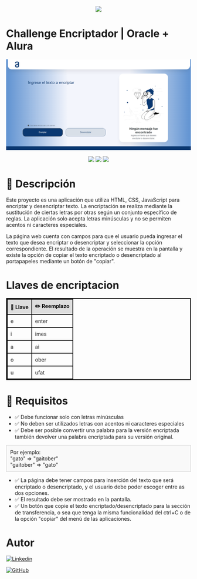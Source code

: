 

<div align="center"><img src="https://www.aluracursos.com/assets/img/challenges/oracle-one/logo_oracleAlura-es.1657102612.svg" width="300"/></div>

# Challenge Encriptador | Oracle + Alura
<p align="center" >
     <img src="./assets/img/readme.png">
</p>

<div align="center">
    <img src="https://img.shields.io/badge/HTML-EC6231?logo=html5&logoColor=FFFFFF&style=for-the-badge" />
    <img src="https://img.shields.io/badge/CSS-01A3D8?logo=css3&logoColor=FFFFFF&style=for-the-badge" />
    <img src="https://img.shields.io/badge/JavaScript-FEFF01?logo=javascript&logoColor=000000&style=for-the-badge"/>
</div>

# 📝 Descripción

Este proyecto es una aplicación que utiliza HTML, CSS, JavaScript para encriptar y desencriptar texto. La encriptación se realiza mediante la sustitución de ciertas letras por otras según un conjunto específico de reglas. La aplicación solo acepta letras minúsculas y no se permiten acentos ni caracteres especiales.

La página web cuenta con campos para que el usuario pueda ingresar el texto que desea encriptar o desencriptar y seleccionar la opción correspondiente. El resultado de la operación se muestra en la pantalla y existe la opción de copiar el texto encriptado o desencriptado al portapapeles mediante un botón de "copiar".

#  Llaves de encriptacion

<table style="border-collapse: collapse; width: 100%; border: 2px solid black;">
  <thead>
    <tr style="background-color: #ddd;">
      <th style="border: 2px solid black; padding: 8px; color: black;">🔑 Llave</th>
      <th style="border: 2px solid black; padding: 8px; color: black;">✏️ Reemplazo</th>
    </tr>
  </thead>
  <tbody>
    <tr style="border: 2px solid black;">
      <td style="border: 2px solid black; padding: 8px;">e</td>
      <td style="border: 2px solid black; padding: 8px;">enter</td>
    </tr>
    <tr style="border: 2px solid black;">
      <td style="border: 2px solid black; padding: 8px;">i</td>
      <td style="border: 2px solid black; padding: 8px;">imes</td>
    </tr>
    <tr style="border: 2px solid black;">
      <td style="border: 2px solid black; padding: 8px;">a</td>
      <td style="border: 2px solid black; padding: 8px;">ai</td>
    </tr>
    <tr style="border: 2px solid black;">
      <td style="border: 2px solid black; padding: 8px;">o</td>
      <td style="border: 2px solid black; padding: 8px;">ober</td>
    </tr>
    <tr style="border: 2px solid black;">
      <td style="border: 2px solid black; padding: 8px;">u</td>
      <td style="border: 2px solid black; padding: 8px;">ufat</td>
    </tr>
  </tbody>
</table>



# 📑 Requisitos

- ✅ Debe funcionar solo con letras minúsculas
- ✅ No deben ser utilizados letras con acentos ni caracteres especiales
- ✅ Debe ser posible convertir una palabra para la versión encriptada también devolver una palabra encriptada para su versión original. 


<div style="border: 1px solid #ccc; background-color: #f9f9f9; padding: 10px;">
Por ejemplo:<br>
"gato" =&gt; "gaitober"<br>
"gaitober" =&gt; "gato"
</div>



- ✅ La página debe tener campos para
inserción del texto que será encriptado o desencriptado, y el usuario debe poder escoger entre as dos opciones.
- ✅ El resultado debe ser mostrado en la pantalla.
- ✅ Un botón que copie el texto encriptado/desencriptado para la sección de transferencia, o sea que tenga la misma funcionalidad del ctrl+C o de la opción "copiar" del menú de las aplicaciones.

# Autor

[![Linkedin](https://img.shields.io/badge/Linkedin-0072b1?logo=linkedin&logoColor=white&style=for-the-badge)](https://www.linkedin.com/in/andres-felipe-diago-matta/)


[![GitHub](https://img.shields.io/badge/AndresDiagoM-black?logo=github&logoColor=FFFFFF&style=for-the-badge)](https://github.com/AndresDiagoM)